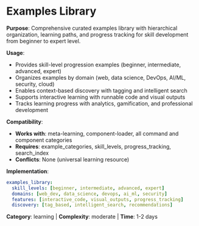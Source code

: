 # Examples Library

**Purpose**: Comprehensive curated examples library with hierarchical organization, learning paths, and progress tracking for skill development from beginner to expert level.

**Usage**: 
- Provides skill-level progression examples (beginner, intermediate, advanced, expert)
- Organizes examples by domain (web, data science, DevOps, AI/ML, security, cloud)
- Enables context-based discovery with tagging and intelligent search
- Supports interactive learning with runnable code and visual outputs
- Tracks learning progress with analytics, gamification, and professional development

**Compatibility**: 
- **Works with**: meta-learning, component-loader, all command and component categories
- **Requires**: example_categories, skill_levels, progress_tracking, search_index
- **Conflicts**: None (universal learning resource)

**Implementation**:
```yaml
examples_library:
  skill_levels: [beginner, intermediate, advanced, expert]
  domains: [web_dev, data_science, devops, ai_ml, security]
  features: [interactive_code, visual_outputs, progress_tracking]
  discovery: [tag_based, intelligent_search, recommendations]
```

**Category**: learning | **Complexity**: moderate | **Time**: 1-2 days